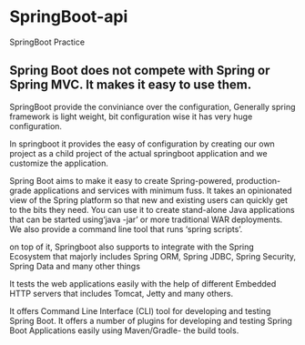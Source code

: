 # SpringBoot-api
SpringBoot Practice

## Spring Boot does not compete with Spring or Spring MVC. It makes it easy to use them.

  SpringBoot provide the conviniance over the configuration, Generally spring framework is light weight,
  bit configuration wise it has very huge configuration.

  In springboot it provides the easy of configuration by creating our own project as a child project of the actual springboot
  application and we customize the application.

  Spring Boot aims to make it easy to create Spring-powered, production-grade applications and services with minimum fuss. 
  It takes an opinionated view of the Spring platform so that new and existing users can quickly get to the bits they need. 
  You can use it to create stand-alone Java applications that can be started using‘java -jar’ or more traditional WAR 
  deployments. We also provide a command line tool that runs ‘spring scripts’.

  on top of it, Springboot also supports to integrate with the Spring Ecosystem that majorly includes Spring ORM, Spring JDBC,
  Spring Security, Spring Data and many other things

  It tests the web applications easily with the help of different Embedded HTTP servers that includes Tomcat, 
  Jetty and many others.

  It offers Command Line Interface (CLI) tool for developing and testing Spring Boot.
  It offers a number of plugins for developing and testing Spring Boot Applications easily using Maven/Gradle- the build tools.

